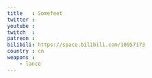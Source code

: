 ```yaml
---
title   : Somefeet
twitter :
youtube :
twitch  :
patreon :
bilibili: https://space.bilibili.com/10957173
country : cn
weapons :
    - lance
---
```

